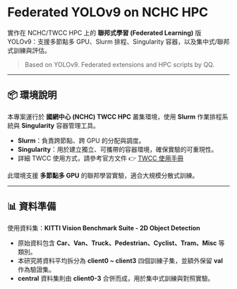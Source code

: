 # Federated YOLOv9 on NCHC HPC

實作在 NCHC/TWCC HPC 上的 **聯邦式學習 (Federated Learning)** 版 YOLOv9：支援多節點多 GPU、Slurm 排程、Singularity 容器，以及集中式/聯邦式訓練與評估。

> Based on YOLOv9. Federated extensions and HPC scripts by QQ.

---

## 📦 環境說明  

本專案運行於 **國網中心 (NCHC) TWCC HPC** 叢集環境，使用 **Slurm** 作業排程系統與 **Singularity** 容器管理工具。  
- **Slurm**：負責跨節點、跨 GPU 的分配與調度。  
- **Singularity**：用於建立獨立、可攜帶的容器環境，確保實驗的可重現性。  
- 詳細 TWCC 使用方式，請參考官方文件 👉 [TWCC 使用手冊]([https://man.twcc.ai](https://man.twcc.ai/@twccdocs/doc-twnia2-main-zh/https%3A%2F%2Fman.twcc.ai%2F%40twccdocs%2Ftwnia2-overview-zh))  

此環境支援 **多節點多 GPU** 的聯邦學習實驗，適合大規模分散式訓練。  

---

## 📊 資料準備  

使用資料集：**KITTI Vision Benchmark Suite - 2D Object Detection**  
- 原始資料包含 **Car、Van、Truck、Pedestrian、Cyclist、Tram、Misc** 等類別。  
- 本研究將資料平均拆分為 **client0 ~ client3** 四個訓練子集，並額外保留 **val** 作為驗證集。  
- **central** 資料集則由 **client0-3** 合併而成，用於集中式訓練與對照實驗。  
